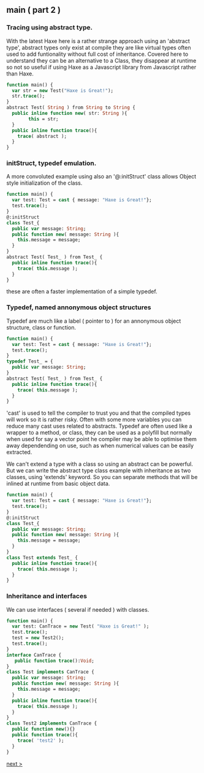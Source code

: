 ## main ( part 2 )
  
### Tracing using abstract type.
  
With the latest Haxe here is a rather strange approach using an 'abstract type', abstract types only exist at compile they are like virtual types often used to add funtionality without full cost of inheritance.  Covered here to understand they can be an alternative to a Class, they disappear at runtime so not so useful if using Haxe as a Javascript library from Javascript rather than Haxe.
  
```Haxe
function main() {
  var str = new Test("Haxe is Great!");
  str.trace();
}
abstract Test( String ) from String to String {
  public inline function new( str: String ){
		this = str;
  }
  public inline function trace(){
    trace( abstract );
  }
}
```
  
### initStruct, typedef emulation.  
  
A more convoluted example using also an '@:initStruct' class allows Object style initialization of the class.

```Haxe
function main() {
  var test: Test = cast { message: "Haxe is Great!"};
  test.trace();
}
@:initStruct
class Test_{
  public var message: String;
  public function new( message: String ){
    this.message = message;
  }
}
abstract Test( Test_ ) from Test_ {
  public inline function trace(){
    trace( this.message );
  }
}
```
  
these are often a faster implementation of a simple typedef. 
  
### Typedef, named annonymous object structures
  
Typedef are much like a label ( pointer to ) for an annonymous object structure, class or function. 
  
```Haxe
function main() {
  var test: Test = cast { message: "Haxe is Great!"};
  test.trace();
}
typedef Test_ = {
  public var message: String;
}
abstract Test( Test_ ) from Test_ {
  public inline function trace(){
    trace( this.message );
  }
}
```
  
'cast' is used to tell the compiler to trust you and that the compiled types will work so it is rather risky.  Often with some more variables you can reduce many cast uses related to abstracts. Typedef are often used like a wrapper to a method, or class, they can be used as a polyfill but normally when used for say a vector point he compiler may be able to optimise them away dependending on use, such as when numerical values can be easily extracted.  
   
We can't extend a type with a class so using an abstract can be powerful. But we can write the abstract type class example with inheritance as two classes, using 'extends' keyword. So you can separate methods that will be inlined at runtime from basic object data.  
  
```Haxe
function main() {
  var test: Test = cast { message: "Haxe is Great!"};
  test.trace();
}
@:initStruct
class Test_{
  public var message: String;
  public function new( message: String ){
    this.message = message;
  }
}
class Test extends Test_ {
  public inline function trace(){
    trace( this.message );
  }
}
```
  
### Inheritance and interfaces
  
We can use interfaces ( several if needed ) with classes.  
  
```Haxe
function main() {
  var test: CanTrace = new Test( "Haxe is Great!" );
  test.trace();
  test = new Test2();
  test.trace();
}
interface CanTrace {
   public function trace():Void;
}
class Test implements CanTrace {
  public var message: String;
  public function new( message: String ){
    this.message = message;
  }
  public inline function trace(){
    trace( this.message );
  }
}
class Test2 implements CanTrace {
  public function new(){}
  public function trace(){
    trace( 'test2' );
  }
}
```
[next >](main3.md)
  
